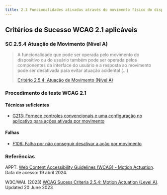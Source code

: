 ```yaml
---
title: 2.3 Funcionalidades ativadas através do movimento físico do dispositivo podem ser operadas através de componentes de interface
---
```


## Critérios de Sucesso WCAG 2.1 aplicáveis

### SC 2.5.4 Atuação de Movimento (Nível A)
>
> <font color="#757575">A funcionalidade que pode ser operada pelo movimento do dispositivo ou do usuário também pode ser operada pelos componentes da interface do usuário e a resposta ao movimento pode ser desativada para evitar atuação acidental (...)</font>
>
> [Critério 2.5.4: Atuação de Movimento (Nível A)](https://www.w3.org/WAI/WCAG21/Understanding/motion-actuation)


### Procedimento de teste WCAG 2.1

#### Técnicas suficientes
- [G213: Fornece controles convencionais e uma configuração no aplicativo para ações ativada por movimento](/tecnicas-procedimentos-de-teste/G213.md)

#### Falhas
- [F106: Falha por não conseguir desativar a ação por movimento](/falhas/F106.md)

### Referências

APPT. [ Web Content Accessibility Guidelines (WCAG) - Motion Actuation](https://appt.org/en/guidelines/wcag/success-criterion-2-5-4). Data de acesso: 19 abril 2024.

W3C/WAI. (2023) [WCAG Sucess Criteria 2.5.4: Motion Actuation (Level A)](https://www.w3.org/WAI/WCAG21/Understanding/motion-actuation). Updated 20 June 2023
